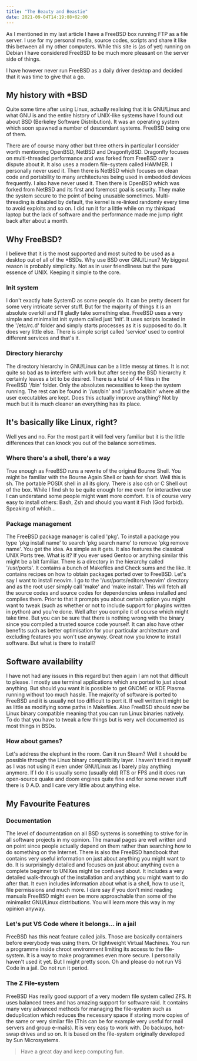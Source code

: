 ```yaml
---
title: "The Beauty and Beastie"
date: 2021-09-04T14:19:08+02:00
---
```

As I mentioned in my last article I have a FreeBSD box running FTP as a file
server. I use for my personal media, source codes, scripts and share it like
this between all my other computers. While this site is (as of yet) running on
Debian I have considered FreeBSD to be much more pleasant on the server side of
things.

I have however never run FreeBSD as a daily driver desktop and decided that it
was time to give that a go.

## My history with *BSD

Quite some time after using Linux, actually realising that it is GNU/Linux and
what GNU is and the entire history of UNIX-like systems have I found out about
BSD (Berkeley Software Distribution). It was an operating system which soon
spawned a number of descendant systems. FreeBSD being one of them.

There are of course many other but three others in particular I consider worth
mentioning OpenBSD, NetBSD and DragonflyBSD. Dragonfly focuses on
multi-threaded performance and was forked from FreeBSD over a dispute about it.
It also uses a modern file-system called HAMMER. I personally never used it.
Then there is NetBSD which focuses on clean code and portability to many
architectures being used in embedded devices frequently. I also have never used
it. Then there is OpenBSD which was forked from NetBSD and its first and
foremost goal is security. They make the system secure to the point of being
unusable sometimes.  Multi-threading is disabled by default, the kernel is
re-linked randomly every time to avoid exploits and so on. I did run it for a
little while on my thinkpad laptop but the lack of software and the performance
made me jump right back after about a month.

## Why FreeBSD?

I believe that it is the most supported and most suited to be used as a desktop
out of all of the *BSDs. Why use BSD over GNU/Linux? My biggest reason is
probably simplicity. Not as in user friendliness but the pure essence of UNIX.
Keeping it simple to the core.

### Init system

I don't exactly hate SystemD as some people do. It can be pretty decent for
some very intricate server stuff. But for the majority of things it is an
absolute overkill and I'll gladly take something else. FreeBSD uses a very
simple and minimalist init system called just 'init'. It uses scripts located
in the '/etc/rc.d' folder and simply starts processes as it is supposed to do.
It does very little else. There is simple script called 'service' used to
control different services and that's it.

### Directory hierarchy

The directory hierarchy in GNU/Linux can be a little messy at times. It is not
quite so bad as to interfere with work but after seeing the BSD hierarchy it
certainly leaves a bit to be desired. There is a total of 44 files in the
FreeBSD '/bin' folder. Only the absolutes necessities to keep the system
running. The rest can be found in '/usr/bin' and '/usr/local/bin' where all the
user executables are kept. Does this actually improve anything? Not by much but
it is much cleaner an everything has its place.

## It's basically like Linux, right?

Well yes and no. For the most part it will feel very familiar but it is the
little differences that can knock you out of the balance sometimes.

### Where there's a shell, there's a way

True enough as FreeBSD runs a rewrite of the original Bourne Shell. You might
be familiar with the Bourne Again Shell or bash for short. Well this is sh. The
portable POSIX shell in all its glory. There is also csh or C Shell out of the
box. While I find sh to be quite enough for me even for interactive use I can
understand some people might want more comfort. It is of course very easy to
install others: Bash, Zsh and should you want it Fish (God forbid). Speaking of
which...

### Package management

The FreeBSD package manager is called 'pkg'. To install a package you type 'pkg
install name' to search 'pkg search name' to remove 'pkg remove name'. You get
the idea. As simple as it gets. It also features the classical UNIX Ports tree.
What is it? If you ever used Gentoo or anything similar this might be a bit
familiar. There is a directory in the hierarchy called '/usr/ports'. It
contains a bunch of Makefiles and Check sums and the like. It contains recipes
on how to obtain packages ported over to FreeBSD. Let's say I want to install
neovim. I go to the '/usr/ports/editors/neovim' directory and as the root user
simply call 'make' and 'make install'. This will fetch all the source codes and
source codes for dependencies unless installed and compiles them. Prior to that
it prompts you about certain option you might want to tweak (such as whether or
not to include support for plugins written in python) and you're done. Well
after you compile it of course which might take time. But you can be sure that
there is nothing wrong with the binary since you compiled a trusted source code
yourself. It can also have other benefits such as better optimisation for your
particular architecture and excluding features you won't use anyway. Great now
you know to install software. But what is there to install?

## Software availability

I have not had any issues in this regard but then again I am not that difficult
to please. I mostly use terminal applications which are ported to just about
anything. But should you want it is possible to get GNOME or KDE Plasma running
without too much hassle. The majority of software is ported to FreeBSD and it
is usually not too difficult to port it. If well written it might be as little
as modifying some paths in Makefiles. Also FreeBSD should now be Linux binary
compatible meaning that you can run Linux binaries natively. To do that you
have to tweak a few things but is very well documented as most things in BSDs.

### How about games?

Let's address the elephant in the room. Can it run Steam? Well it should be
possible through the Linux binary compatibility layer. I haven't tried it
myself as I was not using it even under GNU/Linux as I barely play anything
anymore. If I do it is usually some (usually old) RTS or FPS and it does run
open-source quake and doom engines quite fine and for some newer stuff there is
0 A.D. and I care very little about anything else.

## My Favourite Features

### Documentation

The level of documentation on all BSD systems is something to strive for in all
software projects in my opinion. The manual pages are well written and on point
since people actually depend on them rather than searching how to do something
on the Internet. There is also the FreeBSD handbook that contains very useful
information on just about anything you might want to do. It is surprisingly
detailed and focuses on just about anything even a complete beginner to UNIXes
might be confused about. It includes a very detailed walk-through of the
installation and anything you might want to do after that.  It even includes
information about what is a shell, how to use it, file permissions and much
more. I dare say if you don't mind reading manuals FreeBSD might even be more
approachable than some of the minimalist GNU/Linux distributions. You will
learn more this way in my opinion anyway.

### Let's put VS Code where it belongs... in a jail

FreeBSD has this neat feature called jails. Those are basically containers
before everybody was using them. Or lightweight Virtual Machines. You run a
programme inside chroot environment limiting its access to the file-system. It
is a way to make programmes even more secure. I personally haven't used it yet.
But I might pretty soon. Oh and please do not run VS Code in a jail. Do not run
it period.

### The Z File-system

FreeBSD Has really good support of a very modern file system called ZFS. It
uses balanced trees and has amazing support for software raid. It contains many
very advanced methods for managing the file-system such as deduplication which
reduces the necessary space if storing more copies of the same or very similar
file (This can be for example very useful for mail servers and group e-mails).
It is very easy to work with. Do backups, hot-swap drives and so on. It is
based on the file-system originally developed by Sun Microsystems.

> Have a great day and keep computing fun.
